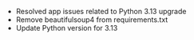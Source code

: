 * Resolved app issues related to Python 3.13 upgrade
* Remove beautifulsoup4 from requirements.txt
* Update Python version for 3.13